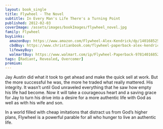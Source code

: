 ```yaml
---
layout: book_single
title: Flywheel - The Novel
subtitle: In Every Man's Life There's a Turning Point
published: 2012-02-03
coverImage: /assets/images/bookImages/flywheel_novel.jpg
family: Flywheel
buyLinks:
  amazonBuy: https://www.amazon.com/Flywheel-Alex-Kendrick/dp/1401685250/ref=sr_1_1?keywords=Flywheel+novel&qid=1637283667&qsid=141-6196979-4180442&sr=8-1&sres=1401685250%2CB0863S9M34%2C0066620996%2C1501173219%2CB01GSIZEY4%2C1496715861%2CB01M3NXVUW%2C0062868934%2CB07NBJ2FBC%2C194964202X%2CB07VKKYXJ7%2C1138746991%2CB07CVMNTYP%2CB0042JTOO8%2CB07KW75DP1%2CB07N8G6MWB&srpt=ABIS_BOOK
  cbdBuy: https://www.christianbook.com/flywheel-paperback-alex-kendrick/9781401685256/pd/685256?product_redirect=1&search_term=flywheel&Ntt=685256&item_code=&ps_exit=PRODUCT|legacy&Ntk=keywords&event=ESRCP
  lifewayBuy:
  walmartBuy: https://www.walmart.com/ip/Flywheel-Paperback-9781401685256/15971855
tags: [Radiant, Revealed, Overcomer]
premium:
---
```

Jay Austin did what it took to get ahead and make the quick sell at work. But the more successful he was, the more he traded what really mattered. His integrity. It wasn’t until God unraveled everything that he saw how empty his life had become. Now it will take a courageous heart and a saving grace for Jay to turn his drive into a desire for a more authentic life with God as well as with his wife and son.

In a world filled with cheap imitations that distract us from God’s higher plans, Flywheel is a powerful parable for all who hunger to live an authentic life.
